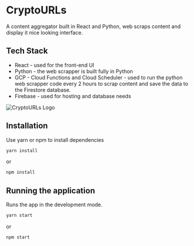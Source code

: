 # CryptoURLs

A content aggregator built in React and Python, web scraps content and display it nice looking interface.
## Tech Stack

- React - used for the front-end UI
- Python - the web scrapper is built fully in Python
- GCP - Cloud Functions and Cloud Scheduler - used to run the python web scrapper code every 2 hours to scrap content and save the data to the Firestore database.
- Firebase - used for hosting and database needs

![CryptoURLs Logo](./assets/images/cryptourls-page.png)

## Installation

Use yarn or npm to install dependencies

```bash
yarn install
```
or
```bash
npm install
```

## Running the application

Runs the app in the development mode.

```bash
yarn start
```
or
```bash
npm start
```
